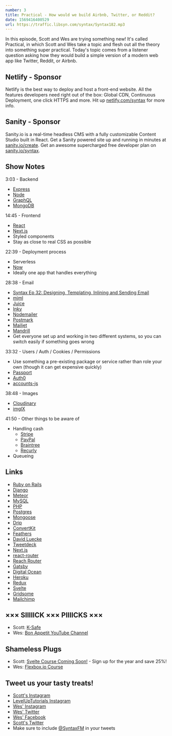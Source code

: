 ```yaml
---
number: 3
title: Practical - How would we build Airbnb, Twitter, or Reddit?
date: 1569416400529
url: https://traffic.libsyn.com/syntax/Syntax182.mp3
---
```


In this episode, Scott and Wes are trying something new! It's called Practical, in which Scott and Wes take a topic and flesh out all the theory into something super practical. Today's topic comes from a listener question asking how they would build a simple version of a modern web app like Twitter, Reddit, or Airbnb.

## Netlify - Sponsor

Netlify is the best way to deploy and host a front-end website. All the features developers need right out of the box: Global CDN, Continuous Deployment, one click HTTPS and more. Hit up [netlify.com/syntax](https://netlify.com/syntax) for more info.

## Sanity - Sponsor

Sanity.io is a real-time headless CMS with a fully customizable Content Studio built in React. Get a Sanity powered site up and running in minutes at [sanity.io/create](https://www.sanity.io/create). Get an awesome supercharged free developer plan on [sanity.io/syntax](https://www.sanity.io/syntax).

## Show Notes

3:03 - Backend

- [Express](https://expressjs.com/)
- [Node](https://nodejs.org)
- [GraphQL](https://graphql.org/)
- [MongoDB](https://www.mongodb.com/)

14:45 - Frontend

- [React](https://reactjs.org/)
- [Next.js](https://nextjs.org/)
- Styled components
- Stay as close to real CSS as possible

22:39 - Deployment process

- Serverless
- [Now](https://zeit.co/home)
- Ideally one app that handles everything

28:38 - Email

- [Syntax Ep 32: Designing, Templating, Inlining and Sending Email](https://syntax.fm/show/032/designing-templating-inlining-and-sending-email)
- [mjml](https://mjml.io/)
- [Juice](https://github.com/Automattic/juice)
- [Inky](https://github.com/foundation/inky)
- [Nodemailer](https://nodemailer.com)
- [Postmark](https://postmarkapp.com/)
- [Mailjet](https://www.mailjet.com/)
- [Mandrill](https://mandrill.com/)
- Get everyone set up and working in two different systems, so you can switch easily if something goes wrong

33:32 - Users / Auth / Cookies / Permissions

- Use something a pre-existing package or service rather than role your own (though it can get expensive quickly)
- [Passport](http://www.passportjs.org/)
- [Auth0](https://auth0.com/)
- [accounts-js](https://accounts-js.netlify.com/)

38:48 - Images

- [Cloudinary](https://cloudinary.com/)
- [imgIX](https://www.imgix.com/)

41:50 - Other things to be aware of

- Handling cash
  - [Stripe](https://stripe.com/)
  - [PayPal](https://www.paypal.com/us/home)
  - [Braintree](https://www.braintreepayments.com/)
  - [Recurly](https://recurly.com/)
- Queueing

## Links

- [Ruby on Rails](https://rubyonrails.org/)
- [Django](https://www.djangoproject.com/)
- [Meteor](https://www.meteor.com/)
- [MySQL](https://www.mysql.com/)
- [PHP](https://www.php.net/)
- [Postgres](https://www.postgresql.org/)
- [Mongoose](https://mongoosejs.com/)
- [Drip](https://www.drip.com/)
- [ConvertKit](https://convertkit.com/)
- [Feathers](https://feathersjs.com/)
- [David Luecke](https://twitter.com/daffl)
- [Tweetdeck](https://tweetdeck.twitter.com/)
- [Next.js](https://nextjs.org)
- [react-router](https://www.npmjs.com/package/react-router)
- [Reach Router](https://reach.tech/router)
- [Gatsby](https://www.gatsbyjs.org/)
- [Digital Ocean](https://www.digitalocean.com/)
- [Heroku](https://www.heroku.com/)
- [Redux](https://redux.js.org/)
- [Svelte](https://svelte.dev/)
- [Gridsome](https://gridsome.org/)
- [Mailchimp](https://mailchimp.com/)

## ××× SIIIIICK ××× PIIIICKS ×××

- Scott: [K-Safe](https://amzn.to/300gH6l)
- Wes: [Bon Appetit YouTube Channel](https://www.youtube.com/channel/UCbpMy0Fg74eXXkvxJrtEn3w)

## Shameless Plugs

- Scott: [Svelte Course Coming Soon!](https://www.leveluptutorials.com/pro) - Sign up for the year and save 25%!
- Wes: [Flexbox.io Course](https://flexbox.io/)

## Tweet us your tasty treats!

- [Scott's Instagram](https://www.instagram.com/stolinski/)
- [LevelUpTutorials Instagram](https://www.instagram.com/LevelUpTutorials/)
- [Wes' Instagram](https://www.instagram.com/wesbos/)
- [Wes' Twitter](https://twitter.com/wesbos)
- [Wes' Facebook](https://www.facebook.com/wesbos.developer)
- [Scott's Twitter](https://twitter.com/stolinski)
- Make sure to include [@SyntaxFM](https://twitter.com/SyntaxFM) in your tweets
